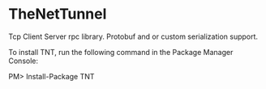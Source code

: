 # TheNetTunnel
Tcp Client Server rpc library. Protobuf and or custom serialization support.

To install TNT, run the following command in the Package Manager Console:

PM> Install-Package TNT   


